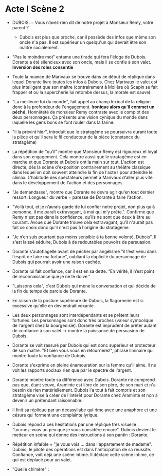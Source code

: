 
# Acte I Scène 2

* DUBOIS. − Vous n’avez rien dit de notre projet à Monsieur Remy, votre parent ?
	* Dubois est plus que proche, car il possède des infos que même son oncle n'a pas. Il est supérieur un quelqu'un qui devrait être son maître socialement. 
* "Pas le moindre mot" entame une tirade qui fera l'éloge de Dubois. Dorante a été silencieux avec son oncle, mais il se confie à son valet. **Inversion des roles consentie**
* Toute la nuance de Marivaux se trouve dans ce début de réplique dans lequel Dorante livre toutes les infos à Dubois. Chez Marivaux le valet est plus intelligent que son maître (contrairement à Molière où Scapin se fait frapper et où la supercherie lui retombe dessus, la morale est sauve). 
*  "La meilleure foi du monde", fait appel au champ lexical de la religion donc à la profondeur de l'engagement. **Ironique alors qu'il commet un péché.** Honnêteté de monsieur Remy contraste avec le complot des deux personnages. Ça présente une vision cynique du monde dans laquelle les gens bons se font rouler dans la farine. 
* "Il la prévint hier", introduit que le stratagème se poursuivra durant toute la pièce et qu'il sera le fil conducteur de la pièce (constance du stratagème)
* La répétition de "qu'il" montre que Monsieur Remy est rigoureux et loyal dans son engagement. Cela montre aussi que le stratagème est en marche et que Dorante et Dubois ont la main sur tout. L'action est directe, dès la scène d'exposition contrairement au théâtre classique dans lequel on doit souvent atteindre la fin de l'acte I pour atteindre le climax. L'habitude des spectateurs permet à Marivaux d'aller plus vite dans le développement de l'action et des personnages. 
* "Je demandasse", montre que Dorante ne devra agir qu'en tout dernier ressort. Longueur du verbe = paresse de Dorante à faire l'action. 
* "Voilà tout, et je n’aurais garde de lui confier notre projet, non plus qu’à personne, il me paraît extravagant, à moi qui m’y prête.". Confirme que Remy n'est pas dans la confidence, qu'ils ne sont que deux à être au courant. Avoue que Dorante trouve cela extravagant, qu'il n'aurait pas fait ce choix donc qu'il n'est pas à l'origine du stratagème. 
* "Je n’en suis pourtant pas moins sensible à ta bonne volonté, Dubois". Il s'est laissé séduire, Dubois à de redoutables pouvoirs de persuasion.
* Dorante s'autoflagelle avant de pécher par angélisme "il t’est venu dans l’esprit de faire ma fortune", oubliant la duplicité du personnage de Dubois qui pourrait avoir une raison cachée. 
* Dorante lui fait confiance, car il est en sa dette. "En vérité, il n’est point de reconnaissance que je ne te doive."


* "Laissons cela", c'est Dubois qui mène la conversation et qui décide de la fin du temps de parole de Dorante. 
* En raison de la posture supérieure de Dubois, la flagornerie est si excessive qu'elle en deviendrait vexante. 
* Les deux personnages sont interdépendants et se prêtent leurs fortunes. Les personnages sont donc très proches (valeur symbolique de l'argent chez la bourgeoisie). Dorante est imprudent de prêter autant de confiance à son valet → montre la puissance de persuasion de Dubois. 
* Dorante se voit rassuré par Dubois qui est donc supérieur et protecteur de son maître. "Et bien vous vous en retournerez", phrase liminaire qui montre toute la confiance de Dubois. 
* Dorante s'exprime en pleine énamouration sur la femme qu'il aime. Il ne voit les rapports sociaux rien que par le spectre de l'argent. 
* Dorante montre toute sa différence avec Dubois. Dorante ne comprend pas que, étant veuve, Araminte est libre de son père, de son mari et n'a besoin de rien matériellement. Dubois l'a tout à fait compris et son stratagème vise à créer de l'intérêt pour Dorante chez Araminte et non à devenir un prétendant raisonnable. 
* Il finit sa réplique par un décasyllabe qui rime avec une anaphore et une césure qui forment une complainte lyrique. 
* Dubois répond à ces hésitations par une réplique très visuelle : "tournez-vous un peu que je vous considère encore". Dubois devient le metteur en scène qui donne des instructions à son pantin : Dorante. 
* Répétition infaïble + "je vous vois ... dans l'appartement de madame". Dubois, le pilote des opérations est dans l'anticipation de sa réussite. Confiance, voit déjà une scène intime. Il déclare cette scène intime, ce qui est déplacé pour un valet. 
* "Quelle chimère" : 
<!--stackedit_data:
eyJoaXN0b3J5IjpbMjU0NDcxMDEzLDcyMTE5MzcxLDEwOTQzNT
M0OTQsLTIxNDIyMDk1MjMsLTkwMDg1NTU4OCwxNTYyNjE3MDQ0
XX0=
-->